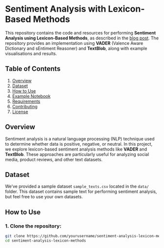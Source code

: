 # Sentiment Analysis with Lexicon-Based Methods

This repository contains the code and resources for performing **Sentiment Analysis using Lexicon-Based Methods**, as described in the [blog post](#). The repository provides an implementation using **VADER** (Valence Aware Dictionary and sEntiment Reasoner) and **TextBlob**, along with example visualisations and results.

## Table of Contents
1. [Overview](#overview)
2. [Dataset](#dataset)
3. [How to Use](#how-to-use)
4. [Example Notebook](#example-notebook)
5. [Requirements](#requirements)
6. [Contributing](#contributing)
7. [License](#license)

## Overview
Sentiment analysis is a natural language processing (NLP) technique used to determine whether data is positive, negative, or neutral. In this project, we explore lexicon-based sentiment analysis methods like **VADER** and **TextBlob**. These approaches are particularly useful for analyzing social media, product reviews, and other text datasets.

## Dataset
We’ve provided a sample dataset `sample_texts.csv` located in the `data/` folder. This dataset contains sample text for performing sentiment analysis, but feel free to use your own datasets.

## How to Use

### 1. Clone the repository:
```bash
git clone https://github.com/yourusername/sentiment-analysis-lexicon-methods.git
cd sentiment-analysis-lexicon-methods

